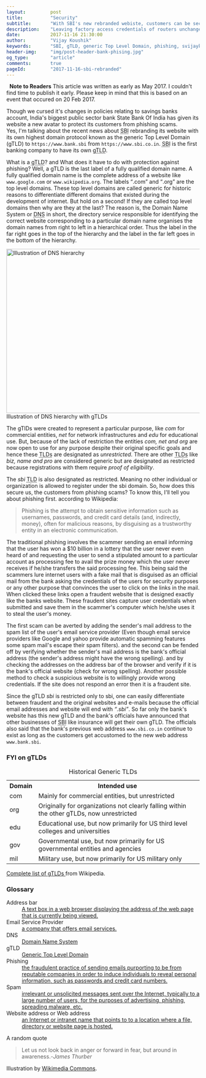 ```yaml
---
layout:   		post
title:    		"Security"
subtitle: 		"With SBI's new rebranded webiste, customers can be secured from phishing scams"
description:	"Leaving factory access credentials of routers unchanged can open the back door to DNS hijacking"
date:			2017-11-16 21:30:00
author: 		"Vijay Koushik"
keywords:   	"SBI, gTLD, generic Top Level Domain, phishing, svijaykoushik, blog, topic of interest, SBI website rebranding"
header-img: 	"img/post-header-bank-phising.jpg"
og_type: 		"article"
comments:       true
pageId:         "2017-11-16-sbi-rebranded"
---
```

<div class="alert alert-info">
  <strong>Note to Readers</strong> This article was written as early as May 2017. I couldn't find time to publish it early. Please keep in mind that this is based on an event that occured on 20 Feb 2017.
</div>

<p>Though we cursed it's changes in policies relating to savings banks account, India's biggest public sector bank State Bank Of India has given its website a new avatar to protect its customers from phishing scams.<br/>Yes, I'm talking about the recent news about <abbr title="State Bank of India">SBI</abbr> rebranding its website with its own highest domain protocol known as the generic Top Level Domain (gTLD) to <code>https://www.bank.sbi</code> from <code>https://www.sbi.co.in</code>. <abbr title="State Bank of India">SBI</abbr> is the first banking company to have its own <abbr title="generic Top Level Domain">gTLD</abbr>.</p>

<p>What is a <abbr title="generic Top Level Domain">gTLD</abbr>? and What does it have to do with protection against phishing? Well, a gTLD is the last label of a fully qualified domain name. A fully qualified domain name is the complete address of a website like <code>www.google.com</code> or <code>www.wikipedia.org</code>. The labels <q>.com</q> and <q>.org</q> are the top level domains. These top level domains are called generic for historic reasons to differentiate different domains that existed during the development of internet. But hold on a second! If they are called top level domains then why are they at the last? The reason is, the Domain Name System or <abbr title="Domain Name System">DNS</abbr> in short, the directory service responsible for identifying the correct website corresponding to a particular domain name organises the domain names from right to left in a hierarchical order. Thus the label in the far right goes in the top of the hierarchy and the label in the far left goes in the bottom of the hierarchy.</p>
<a href="#">
    <img src="{{ site.baseurl }}/img/post-dns-tree-illustration.svg" alt="Illustration of DNS hierarchy" width="732" height="429">
</a>
<span class="caption text-muted">Illustration of DNS hierarchy with gTLDs</span>
<p>The gTlDs were created to represent a particular purpose, like <em>com</em> for commercial entities, <em>net</em> for network infrastructures and <em>edu</em> for educational use. But, because of the lack of restriction the entities <em>com, net and org</em> are now open to use for any purpose despite their original specific goals and hence these <abbr title="Top Level Domains">TLDs</abbr> are designated as <em>unrestricted</em>. There are other <abbr title="Top Level Domains">TLDs</abbr> like <em>biz, name and pro</em> are considered generic but are designated as restricted because registrations with them require <em>proof of eligibility</em>.</p>

<p>The <em>sbi</em> <abbr title="Top Level Domain">TLD</abbr> is also designated as restricted. Meaning no other individual or organization is allowed to register under the sbi domain. So, how does this secure us, the customers from phishing scams? To know this, I'll tell you about phishing first. according to Wikipedia:
<blockquote>Phishing is the attempt to obtain sensitive information such as usernames, passwords, and credit card details (and, indirectly, money), often for malicious reasons, by disguising as a trustworthy entity in an electronic communication.</blockquote>
The traditional phishing involves the scammer sending an email informing that the user has won a $10 billion in a lottery that the user never even heard of and requesting the user to send a stipulated amount to a particular account as processing fee to avail the prize money which the user never receives if he/she transfers the said processing fee. This being said the scammers lure internet users with a fake mail that is disguised as an official mail from the bank asking the credentials of the users for security purposes or any other purpose that convinces the user to click on the links in the mail. When clicked these links open a fraudent website that is designed exactly like the banks website. These fraudent sites capture user credentials when submitted and save them in the scammer's computer which he/she uses it to steal the user's money.
</p>
<p>The first scam can be averted by adding the sender's mail address to the spam list of the user's email service provider (Even though email service providers like Google and yahoo provide automatic spamming features some spam mail's escape their spam filters). and the second can be fended off by verifying whether the sender's mail address is the bank's official address (the sender's address might have the wrong spelling). and by checking the addresses on the address bar of the browser and verify if it is the bank's official website (check for wrong spelling). Another possible method to check a suspicious website is to willingly provide wrong credentials. If the site does not respond an error then it is a fraudent site.</p>

<p>Since the gTLD <em>sbi</em> is restricted only to sbi, one can easily differentiate between fraudent and the original websites and e-mails because the official email addresses and website will end with <em><q>.sbi</q></em>. So far only the bank's website has this new gTLD and the bank's officials have announced that other businesses of <abbr title="State Bank of India">SBI</abbr> like insurance will get their own gTLD. The officials also said that the bank's previous web address <code>www.sbi.co.in</code> continue to exist as long as the customers get accustomed to the new web address <code>www.bank.sbi</code>.</p>
<h3>FYI on gTLDs</h3>
<table>
	<caption>Historical Generic TLDs</caption>
	<tr>
		<th>Domain</th>
		<th>Intended use</th>
	<tr>
	<tr>
		<td>com</td>
		<td>Mainly for commercial entities, but unrestricted</td>
	<tr>
	<tr>
		<td>org</td>
		<td>Originally for organizations not clearly falling within the other gTLDs, now unrestricted</td>
	<tr>
	<tr>
		<td>edu</td>
		<td>Educational use, but now primarily for US third level colleges and universities</td>
	<tr>
	<tr>
		<td>gov</td>
		<td>Governmental use, but now primarily for US governmental entities and agencies</td>
	<tr>
	<tr>
		<td>mil</td>
		<td>Military use, but now primarily for US military only</td>
	<tr>
</table>
<p>
<a href="https://en.wikipedia.org/wiki/List_of_Internet_top-level_domains#ICANN-era_generic_top-level_domains" target="_blank">Complete list of gTLDs <i class="fa fa-external-link"></i></a> from Wikipedia.</p>
<h3>Glossary</h3>
<dl>
	<dt>Address bar</dt>
	<dd><a href="https://en.wikipedia.org/wiki/Address_bar">A text box in a web browser displaying the address of the web page that is currently being viewed.<i class="fa fa-external-link"></i></a></dd>
	<dt>Email Service Provider</dt>
	<dd><a href="https://en.wikipedia.org/wiki/Spamming">a company that offers email services. <i class="fa fa-external-link"></i></a></dd>
	<dt>DNS</dt>
	<dd><a href="https://en.wikipedia.org/wiki/Domain_Name_System">Domain Name System <i class="fa fa-external-link"></i></a></dd>
	<dt>gTLD</dt>
	<dd><a href="https://en.wikipedia.org/wiki/Generic_top-level_domain">Generic Top Level Domain <i class="fa fa-external-link"></i></a></dd>
	<dt>Phishing</dt>
	<dd><a href="https://en.wikipedia.org/wiki/Phishing">the fraudulent practice of sending emails purporting to be from reputable companies in order to induce individuals to reveal personal information, such as passwords and credit card numbers. <i class="fa fa-external-link"></i></a></dd>
	<dt>Spam</dt>
	<dd><a href="https://en.wikipedia.org/wiki/Spamming">irrelevant or unsolicited messages sent over the Internet, typically to a large number of users, for the purposes of advertising, phishing, spreading malware, etc. <i class="fa fa-external-link"></i></a></dd>
	<dt>Website address or Web address</dt>
	<dd><a href="https://en.wikipedia.org/wiki/URL">an Internet or intranet name that points to to a location where a file, directory or website page is hosted. <i class="fa fa-external-link"></i></a></dd>
</dl>

<p>A random quote</p>
<blockquote cite="https://en.wikipedia.org/wiki/James_Thurber">
Let us not look back in anger or forward in fear, but around in awareness.-<cite>James Thurber</cite>
</blockquote>

<p>Illustration by <a href="https://commons.wikimedia.org/">Wikimedia Commons</a>.</p>